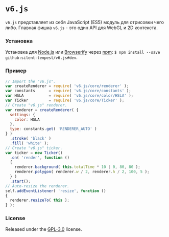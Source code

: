 # `v6.js`

`v6.js` представляет из себя JavaScript (ES5) модуль для отрисовки чего либо. Главная фишка `v6.js` - это один API для WebGL и 2D контекста.

### Установка

Установка для [Node.js](https://nodejs.org/en/about/) или [Browserify](http://browserify.org/) через [npm](https://www.npmjs.com/): `$ npm install --save github:silent-tempest/v6.js#dev`.

### Пример

```javascript
// Import the "v6.js".
var createRenderer = require( 'v6.js/core/renderer' );
var constants      = require( 'v6.js/core/constants' );
var HSLA           = require( 'v6.js/core/color/HSLA' );
var Ticker         = require( 'v6.js/core/Ticker' );
// Create "v6.js" renderer.
var renderer = createRenderer( {
  settings: {
    color: HSLA
  },
  type: constants.get( 'RENDERER_AUTO' )
} )
  .stroke( 'black' )
  .fill( 'white' );
// Create "v6.js" ticker.
var ticker = new Ticker()
  .on( 'render', function ()
  {
    renderer.background( this.totalTime * 10 | 0, 80, 80 );
    renderer.polygon( renderer.w / 2, renderer.h / 2, 100, 5 );
  } )
  .start();
// Auto-resize the renderer.
self.addEventListener( 'resize', function ()
{
  renderer.resizeTo( this );
} );
```

### License

Released under the [GPL-3.0](LICENSE) license.
